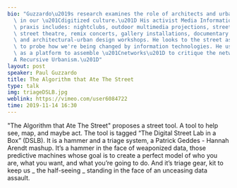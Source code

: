 ```yaml
---
bio: "Guzzardo\u2019s research examines the role of architects and urban designers\
  \ in our \u201Cdigitized culture.\u201D His activist Media Information Literacy\
  \ praxis includes: nightclubs, outdoor multimedia projections, street-front media-labs,\
  \ street theatre, remix concerts, gallery installations, documentary films, litigation,\
  \ and architectural-urban design workshops. He looks to the street as the stage\
  \ to probe how we're being changed by information technologies. He uses the street\
  \ as a platform to assemble \u201Cnetworks\u201D to critique the network,  \u201C\
  A Recursive Urbanism.\u201D"
layout: post
speaker: Paul Guzzardo
title: The Algorithm that Ate The Street
type: talk
img: triageDSLB.jpg
weblink: https://vimeo.com/user6084722
time: 2019-11-14 16:30
---
```

 "The Algorithm that Ate The Street" proposes a street tool. A tool to help see, map, and maybe act. The tool is tagged “The Digital Street Lab in a Box” (DSLB). It is a hammer and a triage system, a Patrick Geddes - Hannah Arendt mashup. It’s a hammer in the face of weaponized data, those predictive machines whose goal is to create a perfect model of who you are, what you want, and what you’re going to do. And it’s triage gear, kit to keep us _ the half-seeing _ standing in the face of an unceasing data assault.
